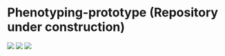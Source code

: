 # Phenotyping-prototype (Repository under construction)

![](assembly.png)
![](greenhouse_design.png)
![](data.png)
